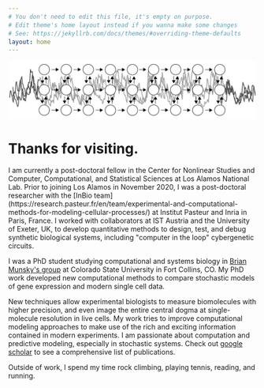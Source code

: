 ```yaml
---
# You don't need to edit this file, it's empty on purpose.
# Edit theme's home layout instead if you wanna make some changes
# See: https://jekyllrb.com/docs/themes/#overriding-theme-defaults
layout: home
---
```

<p align="center">
<img  src="/assets/header_fig.png" alt="rectangle" style="width: 500px" />
</p>
<h1> Thanks for visiting.</h1>
I am currently a post-doctoral fellow in the Center for Nonlinear Studies and Computer, Computational, and Statistical Sciences at Los Alamos National Lab. Prior to joining Los Alamos in November 2020, I was a post-doctoral researcher with the [InBio team](https://research.pasteur.fr/en/team/experimental-and-computational-methods-for-modeling-cellular-processes/) at Institut Pasteur and Inria in Paris, France. I worked with collaborators at IST Austria and the University of Exeter, UK, to develop quantitative methods to design, test, and debug synthetic biological systems, including "computer in the loop" cybergenetic circuits.

I was a PhD student studying computational and systems biology in [Brian Munsky's group](http://www.engr.colostate.edu/~munsky/) at Colorado State University in Fort Collins, CO.
My PhD work developed new computational methods to compare stochastic models of gene expression and modern single cell data. 

New techniques allow experimental biologists to measure biomolecules with higher precision, and even image the entire central dogma at single-molecule resolution in live cells. My work tries to improve computational modeling approaches to make use of the rich and exciting information contained in modern experiments. 
I am passionate about computation and predictive modeling, especially in stochastic systems. Check out [google scholar](https://scholar.google.com/citations?user=PrYu53UAAAAJ&hl=en&authuser=1&oi=ao) to see a comprehensive list of publications. 


Outside of work, I spend my time rock climbing, playing tennis, reading, and running.
